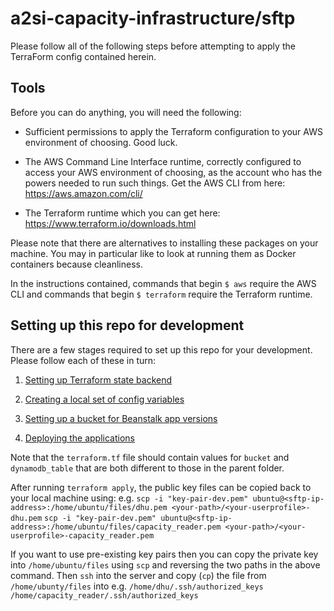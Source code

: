 # a2si-capacity-infrastructure/sftp

Please follow all of the following steps before attempting to apply the TerraForm
config contained herein.

## Tools

Before you can do anything, you will need the following:

  - Sufficient permissions to apply the Terraform configuration to your AWS
    environment of choosing. Good luck.

  - The AWS Command Line Interface runtime, correctly configured to access your
    AWS environment of choosing, as the account who has the powers needed to run
    such things. Get the AWS CLI from here: https://aws.amazon.com/cli/

  - The Terraform runtime which you can get here: https://www.terraform.io/downloads.html

Please note that there are alternatives to installing these packages on your machine.
You may in particular like to look at running them as Docker containers because
cleanliness.

In the instructions contained, commands that begin `$ aws` require the AWS CLI
and commands that begin `$ terraform` require the Terraform runtime.

## Setting up this repo for development

There are a few stages required to set up this repo for your development. Please
follow each of these in turn:

  1. [Setting up Terraform state backend](../docs/README.terraformstate.md)

  2. [Creating a local set of config variables](../docs/README.tfvars.md)

  3. [Setting up a bucket for Beanstalk app versions](../docs/README.beanstalkappversions.md)

  4. [Deploying the applications](../docs/README.deploying.md)

Note that the `terraform.tf` file should contain values for `bucket` and `dynamodb_table` that are both different to those in the parent folder.

After running `terraform apply`, the public key files can be copied back to your local machine using:
e.g.
`scp -i "key-pair-dev.pem" ubuntu@<sftp-ip-address>:/home/ubuntu/files/dhu.pem <your-path>/<your-userprofile>-dhu.pem`
`scp -i "key-pair-dev.pem" ubuntu@<sftp-ip-address>:/home/ubuntu/files/capacity_reader.pem <your-path>/<your-userprofile>-capacity_reader.pem`

If you want to use pre-existing key pairs then you can copy the private key into `/home/ubuntu/files` using `scp` and reversing the two
paths in the above command.
Then `ssh` into the server and copy (`cp`) the file from `/home/ubunty/files` into e.g.
`/home/dhu/.ssh/authorized_keys`
`/home/capacity_reader/.ssh/authorized_keys`